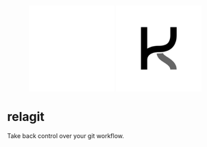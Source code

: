 <p align="center">
    <img src="https://raw.githubusercontent.com/relagit/.github/main/assets/relagit-light.svg#gh-dark-mode-only" height="200" alt="Logo">
    <img src="https://raw.githubusercontent.com/relagit/.github/main/assets/relagit-dark.svg#gh-light-mode-only" height="200" alt="Logo">
</p>

# relagit
Take back control over your git workflow.